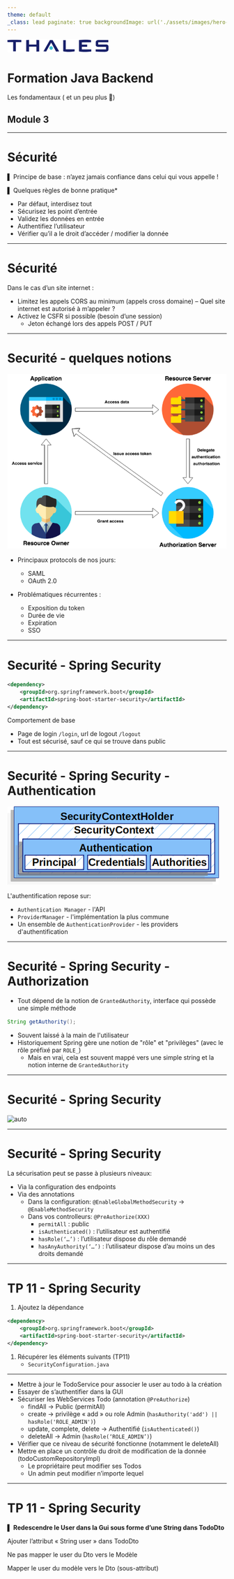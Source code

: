 ```yaml
---
theme: default
_class: lead paginate: true backgroundImage: url('./assets/images/hero-background.svg')
---
```


![bg left:40% 80%](./assets/images/thales-logo.svg)

# **Formation Java Backend**

Les fondamentaux ( et un peu plus 🚀)

## Module 3

---

# Sécurité

▌ Principe de base : n’ayez jamais confiance dans celui qui vous appelle !

▌ Quelques règles de bonne pratique*

- Par défaut, interdisez tout
- Sécurisez les point d’entrée
- Validez les données en entrée
- Authentifiez l’utilisateur
- Vérifier qu’il a le droit d’accéder / modifier la donnée

---

# Sécurité

Dans le cas d’un site internet :

- Limitez les appels CORS au minimum (appels cross domaine)
  – Quel site internet est autorisé à m’appeler ?
- Activez le CSFR si possible (besoin d’une session)
    - Jeton échangé lors des appels POST / PUT

---

# Securité - quelques notions

![bg left:50% 60%](./assets/images/auth-flow.png)

- Principaux protocols de nos jours:
  - SAML
  - OAuth 2.0

- Problématiques récurrentes :
  - Exposition du token
  - Durée de vie
  - Expiration
  - SSO

---
# Securité - Spring Security

```xml
<dependency>
    <groupId>org.springframework.boot</groupId>
    <artifactId>spring-boot-starter-security</artifactId>
</dependency>
```

Comportement de base
- Page de login `/login`, url de logout `/logout`
- Tout est sécurisé, sauf ce qui se trouve dans public

---
# Securité - Spring Security - Authentication

![auto](./assets/images/securitycontextholder.png)

<!-- 
SecurityContextHolder - The SecurityContextHolder is where Spring Security stores the details of who is authenticated.
SecurityContext - is obtained from the SecurityContextHolder and contains the Authentication of the currently authenticated user.
Authentication - Can be the input to AuthenticationManager to provide the credentials a user has provided to authenticate or the current user from the SecurityContext.
GrantedAuthority - An authority that is granted to the principal on the Authentication (i.e. roles, scopes, etc.)

AuthenticationManager - the API that defines how Spring Security’s Filters perform authentication.
ProviderManager - the most common implementation of AuthenticationManager.
AuthenticationProvider - used by ProviderManager to perform a specific type of authentication.
Request Credentials with AuthenticationEntryPoint - used for requesting credentials from a client (i.e. redirecting to a log in page, sending a WWW-Authenticate response, etc.)
-->

L'authentification repose sur:
- `Authentication Manager` - l'API
- `ProviderManager` - l'implémentation la plus commune
- Un ensemble de `AuthenticationProvider` - les providers d'authentification

---
# Securité - Spring Security - Authorization

- Tout dépend de la notion de `GrantedAuthority`, interface qui possède une simple méthode 
```java
String getAuthority();
```
- Souvent laissé à la main de l'utilisateur
- Historiquement Spring gère une notion de "rôle" et "privilèges" (avec le rôle préfixé par `ROLE_`)
  - Mais en vrai, cela est souvent mappé vers une simple string et la notion interne de `GrantedAuthority`

---
# Securité - Spring Security 

![auto](./assets/images/authorizationhierarchy.png)

---
# Securité - Spring Security
La sécurisation peut se passe à plusieurs niveaux:
- Via la configuration des endpoints
- Via des annotations
  - Dans la configuration:  `@EnableGlobalMethodSecurity` -> `@EnableMethodSecurity `
  - Dans vos controlleurs:  `@PreAuthorize(XXX)`
    - `permitAll` : public
    - `isAuthenticated()` : l’utilisateur est authentifié
    - `hasRole(‘…’)` : l’utilisateur dispose du rôle demandé
    - `hasAnyAuthority(‘…’)` : l’utilisateur dispose d’au moins un des droits demandé

---
# TP 11 - Spring Security

<!-- _class: invert -->
<!-- _backgroundImage: none -->

1. Ajoutez la dépendance
```xml
<dependency>
    <groupId>org.springframework.boot</groupId>
    <artifactId>spring-boot-starter-security</artifactId>
</dependency>
```
1. Récupérer les éléments suivants (TP11)
   - `SecurityConfiguration.java`


---
<!-- _class: invert -->
<!-- _backgroundImage: none -->

- Mettre à jour le TodoService pour associer le user au todo à la création
- Essayer de s’authentifier dans la GUI
- Sécuriser les WebServices Todo (annotation `@PreAuthorize`)
  - findAll -> Public (permitAll)
  - create -> privilège « add » ou role Admin (`hasAuthority('add') || hasRole('ROLE_ADMIN')`)
  - update, complete, delete -> Authentifié (`isAuthenticated()`)
  - deleteAll -> Admin (`hasRole(‘ROLE_ADMIN’)`)
- Vérifier que ce niveau de sécurité fonctionne (notamment le deleteAll)
- Mettre en place un contrôle du droit de modification de la donnée (todoCustomRepositoryImpl)
  - Le propriétaire peut modifier ses Todos
  - Un admin peut modifier n’importe lequel

---
# TP 11 - Spring Security

<!-- _class: invert -->
<!-- _backgroundImage: none -->
▌ **Redescendre le User dans la Gui sous forme d’une String dans TodoDto**

Ajouter l’attribut « String user » dans TodoDto

Ne pas mapper le user du Dto vers le Modèle

Mapper le user du modèle vers le Dto (sous-attribut)